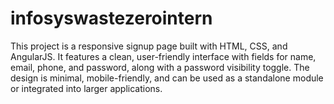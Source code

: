 # infosyswastezerointern
This project is a responsive signup page built with HTML, CSS, and AngularJS. It features a clean, user-friendly interface with fields for name, email, phone, and password, along with a password visibility toggle. The design is minimal, mobile-friendly, and can be used as a standalone module or integrated into larger applications.
